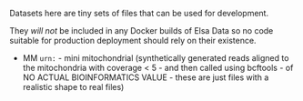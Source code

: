 Datasets here are tiny sets of files that can be used for
development.

They _will not_ be included in any Docker builds of Elsa Data
so no code suitable for production deployment should rely
on their existence.

- MM `urn:` - mini mitochondrial (synthetically generated reads aligned to the mitochondria
  with coverage < 5 - and then called using bcftools - of NO ACTUAL BIOINFORMATICS
  VALUE - these are just files with a realistic shape to real files)
